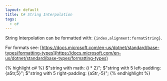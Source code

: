 ```yaml
---
layout: default
title: C# String Interpolation
tags:
  - c#
---
```


String Interpolation can be formatted with: `{index,alignment:formatString}`.

For formats see:
[https://docs.microsoft.com/en-us/dotnet/standard/base-types/formatting-types](https://docs.microsoft.com/en-us/dotnet/standard/base-types/formatting-types)

{% highlight c# %}
$"string with math:  {i * 2}";
$"string with 5 left-padding:  {aStr,5}";
$"string with 5 right-padding:  {aStr,-5}";
{% endhighlight %}

